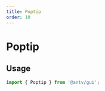 ```yaml
---
title: Poptip
order: 10
---
```


# Poptip

## Usage

```ts
import { Poptip } from '@antv/gui';
```


